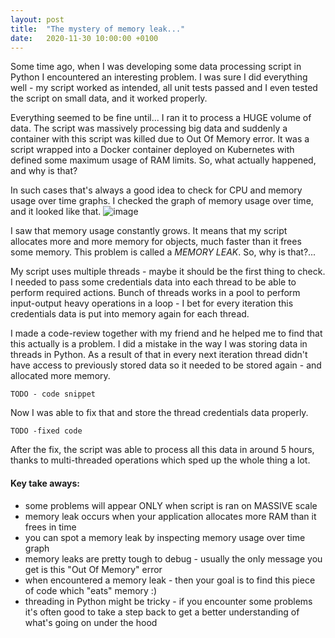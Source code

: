 ```yaml
---
layout: post
title:  "The mystery of memory leak..."
date:   2020-11-30 10:00:00 +0100
---
```

Some time ago, when I was developing some data processing script in Python I encountered an interesting problem. I was sure I did everything well - my script worked as intended, all unit tests passed and I even tested the script on small data, and it worked properly. 

Everything seemed to be fine until... I ran it to process a HUGE volume of data. The script was massively processing big data and suddenly a container with this script was killed due to Out Of Memory error. It was a script wrapped into a Docker container deployed on Kubernetes with defined some maximum usage of RAM limits. So, what actually happened, and why is that?

In such cases that's always a good idea to check for CPU and memory usage over time graphs.
I checked the graph of memory usage over time, and it looked like that.
![image](/assets/images/memory-usage-over-time.png "memory usage over time")

I saw that memory usage constantly grows. It means that my script allocates more and more memory for objects, much faster than it frees some memory. This problem is called a *MEMORY LEAK*. So, why is that?...

My script uses multiple threads - maybe it should be the first thing to check. I needed to pass some credentials data into each thread to be able to perform required actions. Bunch of threads works in a pool to perform input-output heavy operations in a loop - I bet for every iteration this credentials data is put into memory again for each thread.

I made a code-review together with my friend and he helped me to find that this actually is a problem. I did a mistake in the way I was storing data in threads in Python. As a result of that in every next iteration thread didn't have access to previously stored data so it needed to be stored again - and allocated more memory.
```Python3
TODO - code snippet
```
Now I was able to fix that and store the thread credentials data properly.
```Python3
TODO -fixed code
```
After the fix, the script was able to process all this data in around 5 hours, thanks to multi-threaded operations which sped up the whole thing a lot.

#### Key take aways:
- some problems will appear ONLY when script is ran on MASSIVE scale
- memory leak occurs when your application allocates more RAM than it frees in time
- you can spot a memory leak by inspecting memory usage over time graph
- memory leaks are pretty tough to debug - usually the only message you get is this "Out Of Memory" error
- when encountered a memory leak - then your goal is to find this piece of code which "eats" memory :)
- threading in Python might be tricky - if you encounter some problems it's often good to take a step back to get a better understanding of what's going on under the hood
